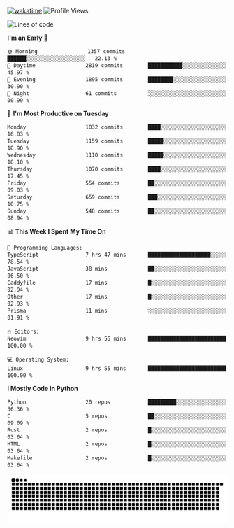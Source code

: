 [![wakatime](https://wakatime.com/badge/user/b920b284-3cde-4cd4-b72e-f7f22d050b16.svg)](https://wakatime.com/@b920b284-3cde-4cd4-b72e-f7f22d050b16)
![Profile Views](http://img.shields.io/badge/Profile%20Views-4586-blue)
<!--START_SECTION:waka-->
![Lines of code](https://img.shields.io/badge/From%20Hello%20World%20I%27ve%20Written-5.3%20million%20lines%20of%20code-blue)

**I'm an Early 🐤** 

```text
🌞 Morning                1357 commits        ██████░░░░░░░░░░░░░░░░░░░   22.13 % 
🌆 Daytime                2819 commits        ███████████░░░░░░░░░░░░░░   45.97 % 
🌃 Evening                1895 commits        ████████░░░░░░░░░░░░░░░░░   30.90 % 
🌙 Night                  61 commits          ░░░░░░░░░░░░░░░░░░░░░░░░░   00.99 % 
```
📅 **I'm Most Productive on Tuesday** 

```text
Monday                   1032 commits        ████░░░░░░░░░░░░░░░░░░░░░   16.83 % 
Tuesday                  1159 commits        █████░░░░░░░░░░░░░░░░░░░░   18.90 % 
Wednesday                1110 commits        █████░░░░░░░░░░░░░░░░░░░░   18.10 % 
Thursday                 1070 commits        ████░░░░░░░░░░░░░░░░░░░░░   17.45 % 
Friday                   554 commits         ██░░░░░░░░░░░░░░░░░░░░░░░   09.03 % 
Saturday                 659 commits         ███░░░░░░░░░░░░░░░░░░░░░░   10.75 % 
Sunday                   548 commits         ██░░░░░░░░░░░░░░░░░░░░░░░   08.94 % 
```


📊 **This Week I Spent My Time On** 

```text
💬 Programming Languages: 
TypeScript               7 hrs 47 mins       ████████████████████░░░░░   78.54 % 
JavaScript               38 mins             ██░░░░░░░░░░░░░░░░░░░░░░░   06.50 % 
Caddyfile                17 mins             █░░░░░░░░░░░░░░░░░░░░░░░░   02.94 % 
Other                    17 mins             █░░░░░░░░░░░░░░░░░░░░░░░░   02.93 % 
Prisma                   11 mins             ░░░░░░░░░░░░░░░░░░░░░░░░░   01.91 % 

🔥 Editors: 
Neovim                   9 hrs 55 mins       █████████████████████████   100.00 % 

💻 Operating System: 
Linux                    9 hrs 55 mins       █████████████████████████   100.00 % 
```

**I Mostly Code in Python** 

```text
Python                   20 repos            █████████░░░░░░░░░░░░░░░░   36.36 % 
C                        5 repos             ██░░░░░░░░░░░░░░░░░░░░░░░   09.09 % 
Rust                     2 repos             █░░░░░░░░░░░░░░░░░░░░░░░░   03.64 % 
HTML                     2 repos             █░░░░░░░░░░░░░░░░░░░░░░░░   03.64 % 
Makefile                 2 repos             █░░░░░░░░░░░░░░░░░░░░░░░░   03.64 % 
```




<!--END_SECTION:waka-->
![Snake animation](https://raw.githubusercontent.com/timmypidashev/timmypidashev/main/commits.svg)
